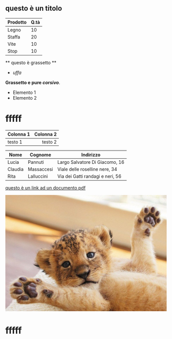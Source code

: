 ## questo è un titolo

Prodotto|Q.tà
--------|----
Legno|10
Staffa|20
Vite|10
Stop|10

** questo è grassetto **
* _uffa_

**Grassetto e pure _corsivo_**.

- Elemento 1
- Elemento 2
# fffff

| Colonna 1 | Colonna 2 |
|    :--    |    --:    |
|  testo 1  |  testo 2  |


Nome|Cognome |Indirizzo
--------|- | -----
Lucia|Pannuti | Largo Salvatore Di Giacomo, 16
Claudia|Massaccesi | Viale delle roselline nere, 34
Rita|Lalluccini | Via dei Gatti randagi e neri, 56

[questo è un link ad un documento pdf][06cd618c]

  [06cd618c]: http://www.umbriageo.regione.umbria.it/resources/documentazione/Asita%202007%20Il%20Catasto%20unico%20delle%20attivit%C3%A0%20produttive%20della%20Regione%20Umbria.pdf "questo è il titolo del documento"

![felini che passione!!](Pictures\cuccioli.jpg)

# fffff
